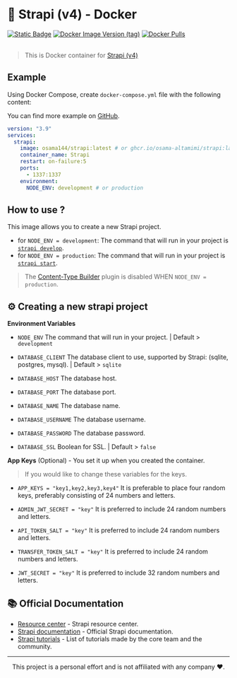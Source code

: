 # 🚀 Strapi (v4) - Docker

<div>
<a href="https://github.com/osama-altamimi/Strapi-Docker"><img alt="Static Badge" title="GitHub" src="https://img.shields.io/badge/GitHub-34567C?style=for-the-badge&logo=github&labelColor=2C4767"></a>
<a href="https://hub.docker.com/r/osama144/strapi/tags"><img alt="Docker Image Version (tag)" title="Container version" src="https://img.shields.io/docker/v/osama144/strapi/latest?style=for-the-badge&logo=docker&logoColor=white&labelColor=1155ba&color=236ad3"></a>
<a href="https://hub.docker.com/r/osama144/strapi"><img alt="Docker Pulls" title="Strapi on Docker Hub" src="https://img.shields.io/docker/pulls/osama144/strapi?style=for-the-badge&logo=docker&logoColor=white&labelColor=1155ba&color=236ad3"></a>
</div>
<br/>

> This is Docker container for [Strapi (v4)](https://github.com/strapi/strapi)

## Example
Using Docker Compose, create `docker-compose.yml` file with the following content:

You can find more example on [GitHub](https://github.com/osama-altamimi/Strapi-Docker/tree/main/examples).
```yml
version: "3.9"
services:
  strapi:
    image: osama144/strapi:latest # or ghcr.io/osama-altamimi/strapi:latest
    container_name: Strapi
    restart: on-failure:5
    ports:
      - 1337:1337
    environment:
      NODE_ENV: development # or production
```

## How to use ?

This image allows you to create a new Strapi project.

- for `NODE_ENV = development`: The command that will run in your project is [`strapi develop`](https://docs.strapi.io/dev-docs/cli#strapi-develop).
- for `NODE_ENV = production`: The command that will run in your project is [`strapi start`](https://docs.strapi.io/dev-docs/cli#strapi-start).

> The [Content-Type Builder](https://strapi.io/features/content-types-builder) plugin is disabled WHEN `NODE_ENV = production`.

## ⚙️ Creating a new strapi project
**Environment Variables**

- `NODE_ENV` The command that will run in your project. | Default > `development`

- `DATABASE_CLIENT` The database client to use, supported by Strapi: (sqlite, postgres, mysql). | Default > `sqlite`

- `DATABASE_HOST` The database host.

- `DATABASE_PORT` The database port.

- `DATABASE_NAME` The database name.

- `DATABASE_USERNAME` The database username.

- `DATABASE_PASSWORD` The database password.

- `DATABASE_SSL` Boolean for SSL. | Default > `false`

**App Keys** (Optional) - You set it up when you created the container.
> If you would like to change these variables for the keys.

- `APP_KEYS = "key1,key2,key3,key4"` It is preferable to place four random keys, preferably consisting of 24 numbers and letters.

- `ADMIN_JWT_SECRET = "key"` It is preferred to include 24 random numbers and letters.

- `API_TOKEN_SALT = "key"` It is preferred to include 24 random numbers and letters.

- `TRANSFER_TOKEN_SALT = "key"` It is preferred to include 24 random numbers and letters.

- `JWT_SECRET = "key"` It is preferred to include 32 random numbers and letters.

## 📚 Official Documentation

- [Resource center](https://strapi.io/resource-center) - Strapi resource center.
- [Strapi documentation](https://docs.strapi.io) - Official Strapi documentation.
- [Strapi tutorials](https://strapi.io/tutorials) - List of tutorials made by the core team and the community.

---

<div align="center">
  <p>This project is a personal effort and is not affiliated with any company ❤️.</p>
</div>
